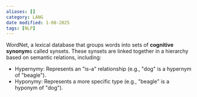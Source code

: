 ```yaml
---
aliases: []
category: LANG
date modified: 1-08-2025
tags: [NLP]
---
```

WordNet, a lexical database that groups words into sets of **cognitive synonym**s called synsets. These synsets are linked together in a hierarchy based on semantic relations, including:

- Hypernymy: Represents an "is-a" relationship (e.g., "dog" is a hypernym of "beagle").
- Hyponymy: Represents a more specific type (e.g., "beagle" is a hyponym of "dog").